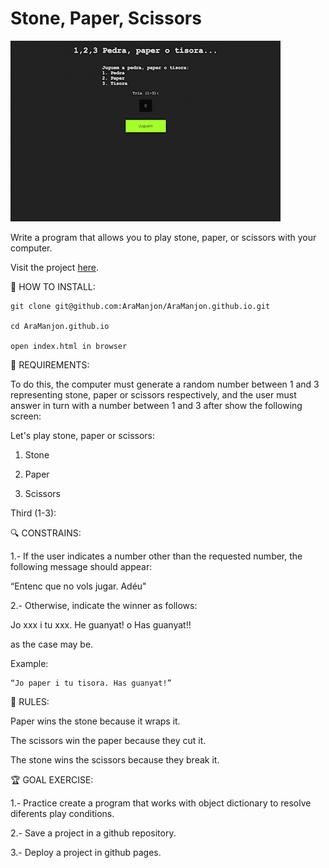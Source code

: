 # Stone, Paper, Scissors

![Watch the video](video.gif)

Write a program that allows you to play stone, paper, or scissors with your computer.

Visit the project [here](https://aramanjon.github.io/).

📍 HOW TO INSTALL:

```
git clone git@github.com:AraManjon/AraManjon.github.io.git

cd AraManjon.github.io

open index.html in browser
```

🔖 REQUIREMENTS:

To do this, the computer must generate a random number between 1 and 3 representing stone, paper or scissors respectively, and the user must answer in turn with a number between 1 and 3 after show the following screen:

Let's play stone, paper or scissors:

1. Stone

2. Paper

3. Scissors

Third (1-3):


🔍 CONSTRAINS:

1.- If the user indicates a number other than the requested number, the following message should appear:

“Entenc que no vols jugar. Adéu"

2.- Otherwise, indicate the winner as follows:

Jo xxx i tu xxx. He guanyat! o Has guanyat!!

as the case may be.

Example:

```
“Jo paper i tu tisora. Has guanyat!”
```

🎲 RULES:

Paper wins the stone because it wraps it.

The scissors win the paper because they cut it.

The stone wins the scissors because they break it.

🏆 GOAL EXERCISE:

1.- Practice create a program that works with object dictionary to resolve diferents play conditions.

2.- Save a project in a github repository.

3.- Deploy a project in github pages.